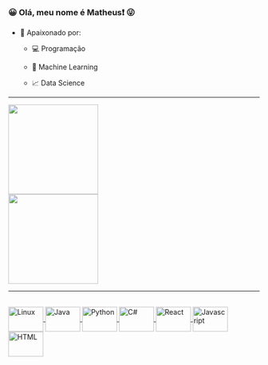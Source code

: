 ### :grinning: Olá, meu nome é Matheus:exclamation: :stuck_out_tongue_winking_eye:

- :sparkling_heart: Apaixonado por:
  
  - :computer: Programação
  
  - :robot: Machine Learning
  
  - :chart_with_upwards_trend: Data Science

___________________

 <div>
  <a href="https://github.com/Mathvivas">
  <img height="180em" src="https://github-readme-stats.vercel.app/api?username=Mathvivas&show_icons=true&theme=synthwave&include_all_commits=true&count_private=true"/>

  <br>
    
  <img height="180em" src="https://github-readme-stats.vercel.app/api/top-langs/?username=Mathvivas&layout=compact&langs_count=7&theme=synthwave"/>
</div>
  
  _________________
  
<div style="display: inline_block"><br>
  <img align="center" alt="Linux" height="50" width="70" src="https://cdn.jsdelivr.net/gh/devicons/devicon/icons/linux/linux-original.svg">
  <img align="center" alt="Java" height="50" width="70" src="https://cdn.jsdelivr.net/gh/devicons/devicon/icons/java/java-original.svg">
  <img align="center" alt="Python" height="50" width="70" src="https://cdn.jsdelivr.net/gh/devicons/devicon/icons/python/python-original.svg">
  <img align="center" alt="C#" height="50" width="70" src="https://cdn.jsdelivr.net/gh/devicons/devicon/icons/csharp/csharp-original.svg">
  <img align="center" alt="React" height="50" width="70" src="https://cdn.jsdelivr.net/gh/devicons/devicon/icons/react/react-original.svg">
  <img align="center" alt="Javascript" height="50" width="70" src="https://cdn.jsdelivr.net/gh/devicons/devicon/icons/javascript/javascript-original.svg">
  <img align="center" alt="HTML" height="50" width="70" src="https://cdn.jsdelivr.net/gh/devicons/devicon/icons/html5/html5-original.svg">
</div>

  
<!--
**Mathvivas/Mathvivas** is a ✨ _special_ ✨ repository because its `README.md` (this file) appears on your GitHub profile.

Here are some ideas to get you started:

- 🔭 I’m currently working on ...
- 🌱 I’m currently learning ...
- 👯 I’m looking to collaborate on ...
- 🤔 I’m looking for help with ...
- 💬 Ask me about ...
- 📫 How to reach me: ...
- 😄 Pronouns: ...
- ⚡ Fun fact: ...
-->

